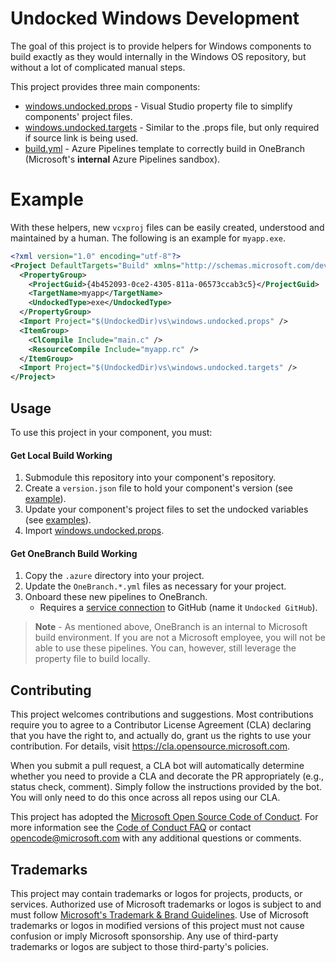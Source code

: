 # Undocked Windows Development

The goal of this project is to provide helpers for Windows components to build exactly as they would internally in the Windows OS repository, but without a lot of complicated manual steps.

This project provides three main components:

- [windows.undocked.props](vs/windows.undocked.props) - Visual Studio property file to simplify components' project files.
- [windows.undocked.targets](vs/windows.undocked.targets) - Similar to the .props file, but only required if source link is being used.
- [build.yml](onebranch/v1/build.yml) - Azure Pipelines template to correctly build in OneBranch (Microsoft's **internal** Azure Pipelines sandbox).

# Example

With these helpers, new `vcxproj` files can be easily created, understood and maintained by a human. The following is an example for `myapp.exe`.

```xml
﻿<?xml version="1.0" encoding="utf-8"?>
<Project DefaultTargets="Build" xmlns="http://schemas.microsoft.com/developer/msbuild/2003">
  <PropertyGroup>
    <ProjectGuid>{4b452093-0ce2-4305-811a-06573ccab3c5}</ProjectGuid>
    <TargetName>myapp</TargetName>
    <UndockedType>exe</UndockedType>
  </PropertyGroup>
  <Import Project="$(UndockedDir)vs\windows.undocked.props" />
  <ItemGroup>
    <ClCompile Include="main.c" />
    <ResourceCompile Include="myapp.rc" />
  </ItemGroup>
  <Import Project="$(UndockedDir)vs\windows.undocked.targets" />
</Project>
```

## Usage

To use this project in your component, you must:

#### Get Local Build Working

1. Submodule this repository into your component's repository.
1. Create a `version.json` file to hold your component's version (see [example](templates/version.json)).
1. Update your component's project files to set the undocked variables (see [examples](templates)).
1. Import [windows.undocked.props](vs/windows.undocked.props).

#### Get OneBranch Build Working

1. Copy the `.azure` directory into your project.
1. Update the `OneBranch.*.yml` files as necessary for your project.
1. Onboard these new pipelines to OneBranch.
   - Requires a [service connection](https://learn.microsoft.com/en-us/azure/devops/pipelines/library/service-endpoints?view=azure-devops&tabs=yaml#azure-repos) to GitHub (name it `Undocked GitHub`).

> **Note** - As mentioned above, OneBranch is an internal to Microsoft build environment. If you are not a Microsoft employee, you will not be able to use these pipelines. You can, however, still leverage the property file to build locally.

## Contributing

This project welcomes contributions and suggestions.  Most contributions require you to agree to a Contributor License Agreement (CLA) declaring that you have the right to, and actually do, grant us the rights to use your contribution. For details, visit https://cla.opensource.microsoft.com.

When you submit a pull request, a CLA bot will automatically determine whether you need to provide a CLA and decorate the PR appropriately (e.g., status check, comment). Simply follow the instructions provided by the bot. You will only need to do this once across all repos using our CLA.

This project has adopted the [Microsoft Open Source Code of Conduct](https://opensource.microsoft.com/codeofconduct/). For more information see the [Code of Conduct FAQ](https://opensource.microsoft.com/codeofconduct/faq/) or contact [opencode@microsoft.com](mailto:opencode@microsoft.com) with any additional questions or comments.

## Trademarks

This project may contain trademarks or logos for projects, products, or services. Authorized use of Microsoft trademarks or logos is subject to and must follow
[Microsoft's Trademark & Brand Guidelines](https://www.microsoft.com/en-us/legal/intellectualproperty/trademarks/usage/general). Use of Microsoft trademarks or logos in modified versions of this project must not cause confusion or imply Microsoft sponsorship. Any use of third-party trademarks or logos are subject to those third-party's policies.
